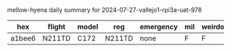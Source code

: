 mellow-hyena daily summary for 2024-07-27-vallejo1-rpi3a-uat-978

|hex|flight|model|reg|emergency|mil|weirdo|
|--|--|--|--|--|--|--|
|a1bee6|N211TD|C172|N211TD|none|F|F|
